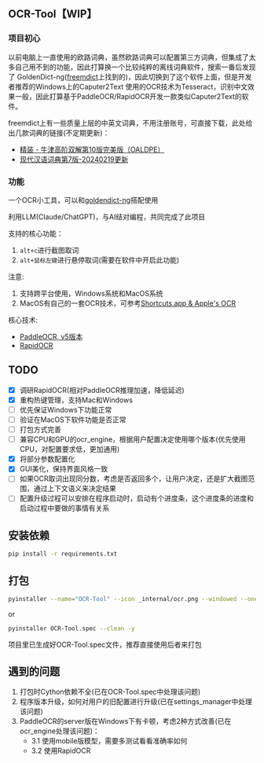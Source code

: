 ## OCR-Tool【WIP】

### 项目初心

以前电脑上一直使用的欧路词典，虽然欧路词典可以配置第三方词典，但集成了太多自己用不到的功能，因此打算换一个比较纯粹的离线词典软件，搜索一番后发现了
GoldenDict-ng([freemdict](https://forum.freemdict.com/)上找到的)，因此切换到了这个软件上面，但是开发者推荐的Windows上的Caputer2Text
使用的OCR技术为Tesseract，识别中文效果一般，因此打算基于PaddleOCR/RapidOCR开发一款类似Caputer2Text的软件。

freemdict上有一些质量上层的中英文词典，不用注册账号，可直接下载，此处给出几款词典的链接(不定期更新)：

+ [精装 - 牛津高阶双解第10版完美版（OALDPE）](https://forum.freemdict.com/t/topic/30466)
+ [现代汉语词典第7版-20240219更新](https://forum.freemdict.com/t/topic/12102)

### 功能

一个OCR小工具，可以和[goldendict-ng](https://github.com/xiaoyifang/goldendict-ng)搭配使用

利用LLM(Claude/ChatGPT)，与AI结对编程，共同完成了此项目

支持的核心功能：
1. `alt+c`进行截图取词
2. `alt+鼠标左键`进行悬停取词(需要在软件中开启此功能)

注意:
1. 支持跨平台使用，Windows系统和MacOS系统
2. MacOS有自己的一套OCR技术，可参考[Shortcuts.app & Apple's OCR](https://xiaoyifang.github.io/goldendict-ng/howto/ocr/#shortcutsapp-apples-ocr)

核心技术:
+ [PaddleOCR, v5版本](https://paddlepaddle.github.io/PaddleOCR/main/quick_start.html)
+ [RapidOCR](https://rapidai.github.io/RapidOCRDocs/main/)

## TODO
- [x] 调研RapidOCR(相对PaddleOCR推理加速，降低延迟)
- [x] 重构热键管理，支持Mac和Windows
- [ ] 优先保证Windows下功能正常
- [ ] 验证在MacOS下软件功能是否正常
- [ ] 打包方式完善
- [ ] 兼容CPU和GPU的ocr_engine，根据用户配置决定使用哪个版本(优先使用CPU，对配置要求低，更加通用)
- [x] 将部分参数配置化
- [x] GUI美化，保持界面风格一致
- [ ] 如果OCR取词出现同分数，考虑是否返回多个，让用户决定，还是扩大截图范围，通过上下文语义来决定结果
- [ ] 配置升级过程可以安排在程序启动时，启动有个进度条，这个进度条的进度和启动过程中要做的事情有关系

## 安装依赖
```bash
pip install -r requirements.txt
```

## 打包
```bash
pyinstaller --name="OCR-Tool" --icon _internal/ocr.png --windowed --onefile --collect-all paddleocr main.py
```
or

```bash
pyinstaller OCR-Tool.spec --clean -y
```

项目里已生成好OCR-Tool.spec文件，推荐直接使用后者来打包

## 遇到的问题
1. 打包时Cython依赖不全(已在OCR-Tool.spec中处理该问题)
2. 程序版本升级，如何对用户的旧配置进行升级(已在settings_manager中处理该问题)
3. PaddleOCR的server版在Windows下有卡顿，考虑2种方式改善(已在ocr_engine处理该问题)：
    + 3.1 使用mobile版模型，需要多测试看看准确率如何
    + 3.2 使用RapidOCR 

